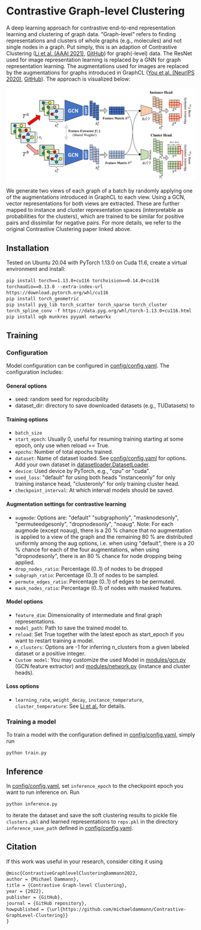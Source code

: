 # Contrastive Graph-level Clustering

A deep learning approach for contrastive end-to-end representation learning and clustering of graph data. "Graph-level" refers to finding representations and clusters of whole graphs (e.g., molecules) and not single nodes in a graph. Put simply, this is an adaption of Contrastive Clustering ([Li et al. (AAAI 2021)](https://arxiv.org/abs/2009.09687), [GitHub](https://github.com/Yunfan-Li/Contrastive-Clustering)) for graph(-level) data. The ResNet used for image representation learning is replaced by a GNN for graph representation learning. The augmentations used for images are replaced by the augmentations for graphs introduced in GraphCL ([You et al. (NeurIPS 2020)](https://arxiv.org/abs/2010.13902), [GitHub](https://github.com/Shen-Lab/GraphCL)). The approach is visualized below:  

![Contrastive Graph-level Clustering](CGlC.png "Contrastive Graph-level Clustering")

We generate two views of each graph of a batch by randomly applying one of the augmentations introduced in GraphCL to each view. Using a GCN, vector representations for both views are extracted. These are further mapped to instance and cluster representation spaces (interpretable as probabilities for the clusters), which are trained to be similar for positive pairs and dissimilar for negative pairs. For more details, we refer to the original Contrastive Clustering paper linked above.
## Installation
Tested on Ubuntu 20.04 with PyTorch 1.13.0 on Cuda 11.6, create a virtual environment and install:

    pip install torch==1.13.0+cu116 torchvision==0.14.0+cu116 torchaudio==0.13.0 --extra-index-url https://download.pytorch.org/whl/cu116
    pip install torch_geometric
    pip install pyg_lib torch_scatter torch_sparse torch_cluster torch_spline_conv -f https://data.pyg.org/whl/torch-1.13.0+cu116.html
    pip install ogb munkres pyyaml networkx

## Training

### Configuration
Model configuration can be configured in [config/config.yaml](config/config.yaml). The configuration includes:

#### General options
- seed: random seed for reproducibility
- dataset_dir: directory to save downloaded datasets (e.g., TUDatasets) to

#### Training options
- `batch_size`
- `start_epoch`: Usually 0, useful for resuming training starting at some epoch, only use when reload == True.
- `epochs`: Number of total epochs trained.
- `dataset`: Name of dataset loaded. See [config/config.yaml](config/config.yaml) for options. Add your own dataset in [datasetloader.DatasetLoader](datasetloader.DatasetLoader).
- `device`: Used device by PyTorch, e.g., "cpu" or "cuda".
- `used_loss`: "default" for using both heads "instanceonly" for only training instance head, "clusteronly" for only training cluster head.
- `checkpoint_interval`: At which interval models should be saved.

#### Augmentation settings for contrastive learning
- `augmode`: Options are: "default" "subgraphonly", "masknodesonly", "permuteedgesonly", "dropnodesonly", "noaug". Note: For each augmode (except noaug), there is a 20 % chance that no augmentation is applied to a view of the graph and the remaining 80 % are distributed uniformly among the aug options, i.e. when using  "default", there is a 20 % chance for each of the four augmentations, when using "dropnodesonly", there is an 80 % chance for node dropping being applied.
- `drop_nodes_ratio`: Percentage (0..1) of nodes to be dropped
- `subgraph_ratio`: Percentage (0..1) of nodes to be sampled.
- `permute_edges_ratio`: Percentage (0..1) of edges to be permuted.
- `mask_nodes_ratio`: Percentage (0..1) of nodes with masked features.

#### Model options
- `feature_dim`: Dimensionality of intermediate and final graph representations.
- `model_path`: Path to save the trained model to.
- `reload`: Set True together with the latest epoch as start_epoch if you want to restart training a model. 
- `n_clusters`: Options are -1 for inferring n_clusters from a given labeled dataset or a positive integer.
- `Custom model`: You may customize the used Model in [modules/gcn.py](modules/gcn.py) (GCN feature extractor) and [modules/network.py](modules/network.py) (instance and cluster heads). 

#### Loss options
- `learning_rate`, `weight_decay`, `instance_temperature`, `cluster_temperature`: See [Li et al.](https://arxiv.org/abs/2009.09687) for details.

### Training a model

To train a model with the configuration defined in [config/config.yaml](config/config.yaml), simply run  

    python train.py

## Inference

In [config/config.yaml](config/config.yaml), set `inference_epoch` to the checkpoint epoch you want to run inference on. Run  

    python inference.py

to iterate the dataset and save the soft clustering results to pickle file `clusters.pkl` and learned representations to `reps.pkl` in the directory `inference_save_path` defined in [config/config.yaml](config/config.yaml).

## Citation

If this work was useful in your research, consider citing it using

    @misc{ContrastiveGraphlevelClusteringDammann2022,
    author = {Michael Dammann},
    title = {Contrastive Graph-level Clustering},
    year = {2022},
    publisher = {GitHub},
    journal = {GitHub repository},
    howpublished = {\url{https://github.com/michaeldammann/Contrastive-GraphLevel-Clustering}}
    }